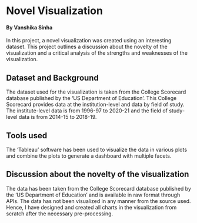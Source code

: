 # Novel Visualization

#### By Vanshika Sinha

In this project, a novel visualization was created using an interesting dataset. This project outlines a discussion about the novelty of the visualization and a critical analysis of the strengths and weaknesses of the visualization. 

## Dataset and Background

The dataset used for the visualization is taken from the College Scorecard database published by the ‘US Department of Education’. This College Scorecard provides data at the institution-level and data by field of study. The institute-level data is from 1996-97 to 2020-21 and the field of study-level data is from 2014-15 to 2018-19.

## Tools used

The ‘Tableau’ software has been used to visualize the data in various plots and combine the plots to generate a dashboard with multiple facets.

## Discussion about the novelty of the visualization

The data has been taken from the College Scorecard database published by the ‘US Department of Education’ and is available in raw format through APIs. The data has not been visualized in any manner from the source used. Hence, I have designed and created all charts in the visualization from scratch after the necessary pre-processing.